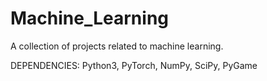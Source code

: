 # Machine_Learning

A collection of projects related to machine learning. 


DEPENDENCIES: Python3, PyTorch, NumPy, SciPy, PyGame
